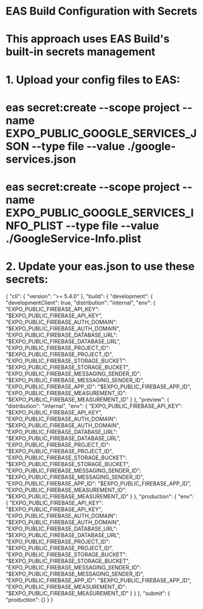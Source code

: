 # EAS Build Configuration with Secrets
# This approach uses EAS Build's built-in secrets management

# 1. Upload your config files to EAS:
# eas secret:create --scope project --name EXPO_PUBLIC_GOOGLE_SERVICES_JSON --type file --value ./google-services.json
# eas secret:create --scope project --name EXPO_PUBLIC_GOOGLE_SERVICES_INFO_PLIST --type file --value ./GoogleService-Info.plist

# 2. Update your eas.json to use these secrets:
{
  "cli": {
    "version": ">= 5.4.0"
  },
  "build": {
    "development": {
      "developmentClient": true,
      "distribution": "internal",
      "env": {
        "EXPO_PUBLIC_FIREBASE_API_KEY": "$EXPO_PUBLIC_FIREBASE_API_KEY",
        "EXPO_PUBLIC_FIREBASE_AUTH_DOMAIN": "$EXPO_PUBLIC_FIREBASE_AUTH_DOMAIN",
        "EXPO_PUBLIC_FIREBASE_DATABASE_URL": "$EXPO_PUBLIC_FIREBASE_DATABASE_URL",
        "EXPO_PUBLIC_FIREBASE_PROJECT_ID": "$EXPO_PUBLIC_FIREBASE_PROJECT_ID",
        "EXPO_PUBLIC_FIREBASE_STORAGE_BUCKET": "$EXPO_PUBLIC_FIREBASE_STORAGE_BUCKET",
        "EXPO_PUBLIC_FIREBASE_MESSAGING_SENDER_ID": "$EXPO_PUBLIC_FIREBASE_MESSAGING_SENDER_ID",
        "EXPO_PUBLIC_FIREBASE_APP_ID": "$EXPO_PUBLIC_FIREBASE_APP_ID",
        "EXPO_PUBLIC_FIREBASE_MEASUREMENT_ID": "$EXPO_PUBLIC_FIREBASE_MEASUREMENT_ID"
      }
    },
    "preview": {
      "distribution": "internal",
      "env": {
        "EXPO_PUBLIC_FIREBASE_API_KEY": "$EXPO_PUBLIC_FIREBASE_API_KEY",
        "EXPO_PUBLIC_FIREBASE_AUTH_DOMAIN": "$EXPO_PUBLIC_FIREBASE_AUTH_DOMAIN",
        "EXPO_PUBLIC_FIREBASE_DATABASE_URL": "$EXPO_PUBLIC_FIREBASE_DATABASE_URL",
        "EXPO_PUBLIC_FIREBASE_PROJECT_ID": "$EXPO_PUBLIC_FIREBASE_PROJECT_ID",
        "EXPO_PUBLIC_FIREBASE_STORAGE_BUCKET": "$EXPO_PUBLIC_FIREBASE_STORAGE_BUCKET",
        "EXPO_PUBLIC_FIREBASE_MESSAGING_SENDER_ID": "$EXPO_PUBLIC_FIREBASE_MESSAGING_SENDER_ID",
        "EXPO_PUBLIC_FIREBASE_APP_ID": "$EXPO_PUBLIC_FIREBASE_APP_ID",
        "EXPO_PUBLIC_FIREBASE_MEASUREMENT_ID": "$EXPO_PUBLIC_FIREBASE_MEASUREMENT_ID"
      }
    },
    "production": {
      "env": {
        "EXPO_PUBLIC_FIREBASE_API_KEY": "$EXPO_PUBLIC_FIREBASE_API_KEY",
        "EXPO_PUBLIC_FIREBASE_AUTH_DOMAIN": "$EXPO_PUBLIC_FIREBASE_AUTH_DOMAIN",
        "EXPO_PUBLIC_FIREBASE_DATABASE_URL": "$EXPO_PUBLIC_FIREBASE_DATABASE_URL",
        "EXPO_PUBLIC_FIREBASE_PROJECT_ID": "$EXPO_PUBLIC_FIREBASE_PROJECT_ID",
        "EXPO_PUBLIC_FIREBASE_STORAGE_BUCKET": "$EXPO_PUBLIC_FIREBASE_STORAGE_BUCKET",
        "EXPO_PUBLIC_FIREBASE_MESSAGING_SENDER_ID": "$EXPO_PUBLIC_FIREBASE_MESSAGING_SENDER_ID",
        "EXPO_PUBLIC_FIREBASE_APP_ID": "$EXPO_PUBLIC_FIREBASE_APP_ID",
        "EXPO_PUBLIC_FIREBASE_MEASUREMENT_ID": "$EXPO_PUBLIC_FIREBASE_MEASUREMENT_ID"
      }
    }
  },
  "submit": {
    "production": {}
  }
}